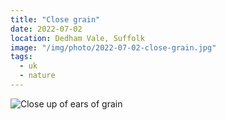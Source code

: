 ```yaml
---
title: "Close grain"
date: 2022-07-02
location: Dedham Vale, Suffolk
image: "/img/photo/2022-07-02-close-grain.jpg"
tags:
  - uk
  - nature
---
```


![Close up of ears of grain](/img/photo/2022-07-02-close-grain.jpg)
